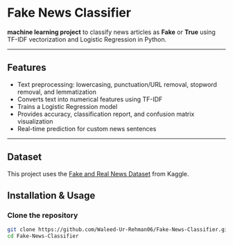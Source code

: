 # Fake News Classifier

**machine learning project** to classify news articles as **Fake** or **True** using TF-IDF vectorization and Logistic Regression in Python.

---

## Features
- Text preprocessing: lowercasing, punctuation/URL removal, stopword removal, and lemmatization  
- Converts text into numerical features using TF-IDF 
- Trains a Logistic Regression model  
- Provides accuracy, classification report, and confusion matrix visualization  
- Real-time prediction for custom news sentences  

---

## Dataset
This project uses the [Fake and Real News Dataset](https://www.kaggle.com/clmentbisaillon/fake-and-real-news-dataset) from Kaggle.


## Installation & Usage
### Clone the repository
```bash
git clone https://github.com/Waleed-Ur-Rehman06/Fake-News-Classifier.git
cd Fake-News-Classifier
